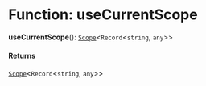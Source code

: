 # Function: useCurrentScope

**useCurrentScope**(): [`Scope`](/auto-docs/variable-core/classes/Scope.md)<`Record`<`string`, `any`>>

#### Returns

[`Scope`](/auto-docs/variable-core/classes/Scope.md)<`Record`<`string`, `any`>>
